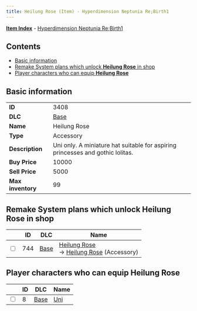 ```yaml
---
title: Heilung Rose (Item) - Hyperdimension Neptunia Re;Birth1
---
```


[**Item Index**](/neptunia/rb1/item/index.html) - [Hyperdimension Neptunia Re;Birth1](/neptunia/rb1)

## Contents

- [Basic information](#basic-information)
- [Remake System plans which unlock **Heilung Rose** in shop](#remake-system-plans-which-unlock-heilung-rose-in-shop)
- [Player characters who can equip **Heilung Rose**](#player-characters-who-can-equip-heilung-rose)
## Basic information

|   |   |
| -- | -- |
| **ID** | 3408 |
| **DLC** | [Base](/neptunia/rb1/dlc/1-base.html) |
| **Name** | Heilung Rose |
| **Type** | Accessory |
| **Description** | Uni only. A miniature hat suitable for aspiring princesses and gothic lolitas. |
| **Buy Price** | 10000 |
| **Sell Price** | 5000 |
| **Max inventory** | 99 |


## Remake System plans which unlock **Heilung Rose** in shop

|    | ID | DLC | Name |
| -- | -- | --- | ---- |
| <input type="checkbox" id="rb1-remake-1-744" class="trackbox" /> | 744 | [Base](/neptunia/rb1/dlc/1-base.html) | [Heilung Rose](/neptunia/rb1/remake/1-744-heilung-rose.html)<br /> → [Heilung Rose](/neptunia/rb1/item/1-3408-heilung-rose.html) (Accessory) |


## Player characters who can equip **Heilung Rose**

|    | ID | DLC | Name |
| -- | -- | --- | ---- |
| <input type="checkbox" id="rb1-player-1-8" class="trackbox" /> | 8 | [Base](/neptunia/rb1/dlc/1-base.html) | [Uni](/neptunia/rb1/player/1-8-uni.html) |
